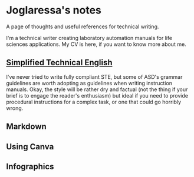 # Joglaressa's notes
A page of thoughts and useful references for technical writing.

I'm a technical writer creating laboratory automation manuals for life sciences applications. My CV is here, if you want to know more about me.

## [Simplified Technical English](https://www.asd-ste100.org/)
I've never tried to write fully compliant STE, but some of ASD's grammar guidelines are worth adopting as guidelines when writing instruction manuals. Okay, the style will be rather dry and factual (not the thing if your brief is to engage the reader's enthusiasm) but ideal if you need to provide procedural instructions for a complex task, or one that could go horribly wrong. 


## Markdown


## Using Canva


## Infographics
